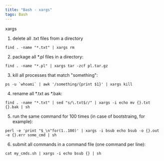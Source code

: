 ```yaml
---
title: "Bash - xargs"
tags: Bash 
---
```



xargs

1. delete all .txt files from a directory

```
find . -name "*.txt" | xargs rm
```

2. package all *.pl files in a directory:

```
find . -name "*.pl" | xargs tar -zcf pl.tar.gz
```

3. kill all processes that match "something":

```
ps -u `whoami` | awk '/something/{print $1}' | xargs kill
```

4. rename all *.txt as *.bak:

```
find . -name "*.txt" | sed "s/\.txt$//" | xargs -i echo mv {}.txt {}.bak | sh
```

5. run the same command for 100 times (in case of bootstraing, for example):


```
perl -e 'print "$_\n"for(1..100)' | xargs -i bsub echo bsub -o {}.out -e {}.err some_cmd | sh
```

6. submit all commands in a command file (one command per line):

```
cat my_cmds.sh | xargs -i echo bsub {} | sh
```

